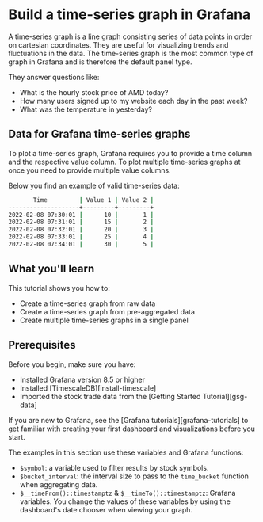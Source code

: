 # Build a time-series graph in Grafana 
A time-series graph is a line graph consisting series of data points in order on
cartesian coordinates. They are useful for visualizing trends and fluctuations 
in the data. The time-series graph is the most common type of graph in Grafana
and is therefore the default panel type.

They answer questions like:

* What is the hourly stock price of AMD today?
* How many users signed up to my website each day in the past week?
* What was the temperature in yesterday?

## Data for Grafana time-series graphs 
To plot a time-series graph, Grafana requires you to provide a time column and 
the respective value column. To plot multiple time-series graphs at once you 
need to provide multiple value columns.

Below you find an example of valid time-series data:
```bash
       Time         | Value 1 | Value 2 |
--------------------+---------+---------+
2022-02-08 07:30:01 |      10 |       1 |
2022-02-08 07:31:01 |      15 |       2 |
2022-02-08 07:32:01 |      20 |       3 |
2022-02-08 07:33:01 |      25 |       4 |
2022-02-08 07:34:01 |      30 |       5 |
```

## What you'll learn
This tutorial shows you how to:
* Create a time-series graph from raw data
* Create a time-series graph from pre-aggregated data
* Create multiple time-series graphs in a single panel

## Prerequisites
Before you begin, make sure you have:
* Installed Grafana version&nbsp;8.5 or higher
* Installed [TimescaleDB][install-timescale]
* Imported the stock trade data from the [Getting Started Tutorial][gsg-data]

If you are new to Grafana, see the
[Grafana tutorials][grafana-tutorials]
to get familiar with creating your first dashboard and visualizations before you
start.

The examples in this section use these variables and Grafana functions:
* `$symbol`: a variable used to filter results by stock symbols.
* `$bucket_interval`: the interval size to pass to the `time_bucket`
  function when aggregating data.
* `$__timeFrom()::timestamptz` & `$__timeTo()::timestamptz`:
  Grafana variables. You change the values of these variables by
  using the dashboard's date chooser when viewing your graph.
